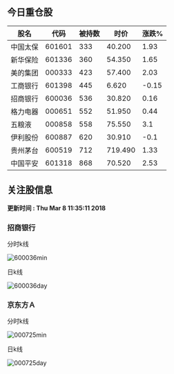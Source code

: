 
## 今日重仓股 

|股名|代码|被持数|时价|涨跌%|
|---|---|---|---|---|
|中国太保|601601|333|40.200|1.93|
|新华保险|601336|360|54.350|1.65|
|美的集团|000333|423|57.400|2.03|
|工商银行|601398|445|6.620|-0.15|
|招商银行|600036|536|30.820|0.16|
|格力电器|000651|552|51.950|0.44|
|五粮液|000858|558|75.550|3.1|
|伊利股份|600887|620|30.910|-0.1|
|贵州茅台|600519|712|719.490|1.33|
|中国平安|601318|868|70.520|2.53|

## 关注股信息
**更新时间 : Thu Mar  8 11:35:11 2018**
### 招商银行 
分时k线

![600036min](http://image.sinajs.cn/newchart/min/n/sh600036.gif)

日k线

![600036day](http://image.sinajs.cn/newchart/daily/n/sh600036.gif)

### 京东方Ａ 
分时k线

![000725min](http://image.sinajs.cn/newchart/min/n/sz000725.gif)

日k线

![000725day](http://image.sinajs.cn/newchart/daily/n/sz000725.gif)
